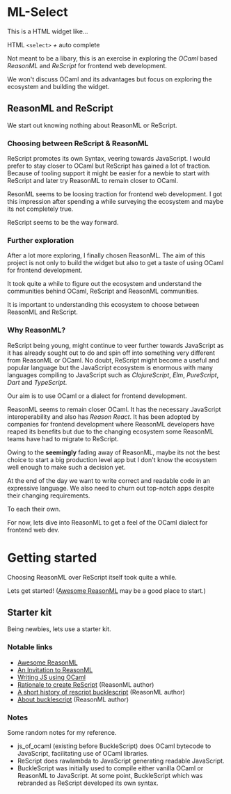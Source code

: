 # ML-Select

This is a HTML widget like...

HTML `<select>` *+* auto complete

Not meant to be a libary, this is an exercise in exploring the *OCaml* based
*ReasonML* and *ReScript* for frontend web development.

We won't discuss OCaml and its advantages but focus on exploring the ecosystem
and building the widget.

## ReasonML and ReScript

We start out knowing nothing about ReasonML or ReScript.

### Choosing between ReScript & ReasonML

ReScript promotes its own Syntax, veering towards JavaScript. I would prefer to
stay closer to OCaml but ReScript has gained a lot of traction. Because of
tooling support it might be easier for a newbie to start with ReScript and later
try ReasonML to remain closer to OCaml.

ResonML seems to be loosing traction for frontend web development. I got this
impression after spending a while surveying the ecosystem and maybe its not
completely true.

ReScript seems to be the way forward.

### Further exploration

After a lot more exploring, I finally chosen ReasonML. The aim of this project
is not only to build the widget but also to get a taste of using OCaml for
frontend development.

It took quite a while to figure out the ecosystem and understand the communities
behind OCaml, ReScript and ReasonML communities.

It is important to understanding this ecosystem to choose between ReasonML and
ReScript.

### Why ReasonML?

ReScript being young, might continue to veer further towards JavaScript as it
has already sought out to do and spin off into something very different from
ReasonML or OCaml. No doubt, ReScript might become a useful and popular language
but the JavaScript ecosystem is enormous with many languages compiling to
JavaScript such as *ClojureScript*, *Elm*, *PureScript*, *Dart* and
*TypeScript*.

Our aim is to use OCaml or a dialect for frontend development.

ReasonML seems to remain closer OCaml. It has the necessary JavaScript
interoperability and also has *Reason React*. It has been adopted by companies
for frontend development where ReasonML developers have reaped its benefits but
due to the changing ecosystem some ReasonML teams have had to migrate to
ReScript.

Owing to the **seemingly** fading away of ReasonML, maybe its not the best
choice to start a big production level app but I don't know the ecosystem well
enough to make such a decision yet.

At the end of the day we want to write correct and readable code in an
expressive language. We also need to churn out top-notch apps despite their
changing requirements.

To each their own.

For now, lets dive into ReasonML to get a feel of the OCaml dialect for frontend
web dev.

# Getting started

Choosing ReasonML over ReScript itself took quite a while.

Lets get started! ([Awesome
ReasonML](https://github.com/vramana/awesome-reasonml) may be a good place to
start.)

## Starter kit

Being newbies, lets use a starter kit.

### Notable links

+ [Awesome ReasonML](https://github.com/vramana/awesome-reasonml)
+ [An Invitation to
  ReasonML](https://protoship.io/blog/an-invitation-to-reasonml/)
+ [Writing JS using
  OCaml](https://www.kuniga.me/blog/2018/06/24/writing-javascript-using-ocaml.html) 
+ [Rationale to create
  ReScript](https://github.com/ocsigen/js_of_ocaml/issues/338) (ReasonML author)
+ [A short history of rescript
  bucklescript](https://discuss.ocaml.org/t/a-short-history-of-rescript-bucklescript/7222)
  (ReasonML author) 
+ [About bucklescript](https://discuss.ocaml.org/t/about-bucklescript/178)
  (ReasonML author) 

### Notes

Some random notes for my reference.

+ js_of_ocaml (existing before BuckleScript) does OCaml bytecode to JavaScript,
  facilitating use of OCaml libraries.
+ ReScript does rawlambda to JavaScript generating readable JavaScript.
+ BuckleScript was initially used to compile either vanilla OCaml or
  ReasonML to JavaScript. At some point, BuckleScript which was rebranded as
  ReScript developed its own syntax.
